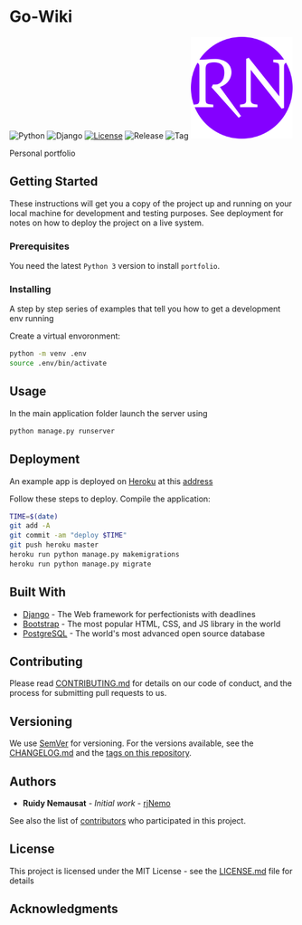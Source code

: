 # Go-Wiki

![Python](https://img.shields.io/github/pipenv/locked/python-version/rjNemo/portfolio?style=flat-square) ![Django](https://img.shields.io/github/pipenv/locked/python-version/rjNemo/portfolio?style=flat-square) [![License](https://img.shields.io/github/license/rjNemo/portfolio)](LICENSE.md) ![Release](https://img.shields.io/github/v/release/rjNemo/portfolio) ![Tag](https://img.shields.io/github/v/tag/rjNemo/portfolio) ![logo](/app/static/images/apple-touch-icon.png)

Personal portfolio

## Getting Started

These instructions will get you a copy of the project up and running on your local machine for development and testing purposes. See deployment for notes on how to deploy the project on a live system.

### Prerequisites

You need the latest `Python 3` version to install `portfolio`.

### Installing

A step by step series of examples that tell you how to get a development env running

Create a virtual envoronment:

```bash
python -m venv .env
source .env/bin/activate
```

## Usage

In the main application folder launch the server using

```bash
python manage.py runserver
```

## Deployment

An example app is deployed on [Heroku](https://www.heroku.com/) at this [address](https://ruidyportfolio.herokuapp.com/)

Follow these steps to deploy. Compile the application:

```bash
TIME=$(date)
git add -A
git commit -am "deploy $TIME"
git push heroku master
heroku run python manage.py makemigrations
heroku run python manage.py migrate
```

## Built With

- [Django](https://www.djangoproject.com/) - The Web framework for perfectionists with deadlines
- [Bootstrap](https://getbootstrap.com/) - The most popular HTML, CSS, and JS library in the world
- [PostgreSQL](https://www.postgresql.org/) - The world's most advanced open source database

## Contributing

Please read [CONTRIBUTING.md](contributing.md) for details on our code of conduct, and the process for submitting pull requests to us.

## Versioning

We use [SemVer](https://semver.org/) for versioning. For the versions available, see the [CHANGELOG.md](CHANGELOG.md) and the [tags on this repository](https://github.com/rjNemo/portfolio/tags).

## Authors

- **Ruidy Nemausat** - _Initial work_ - [rjNemo](https://github.com/rjNemo)

See also the list of [contributors](https://github.com/rjNemo/portfolio/contributors) who participated in this project.

## License

This project is licensed under the MIT License - see the [LICENSE.md](LICENSE.md) file for details

## Acknowledgments
